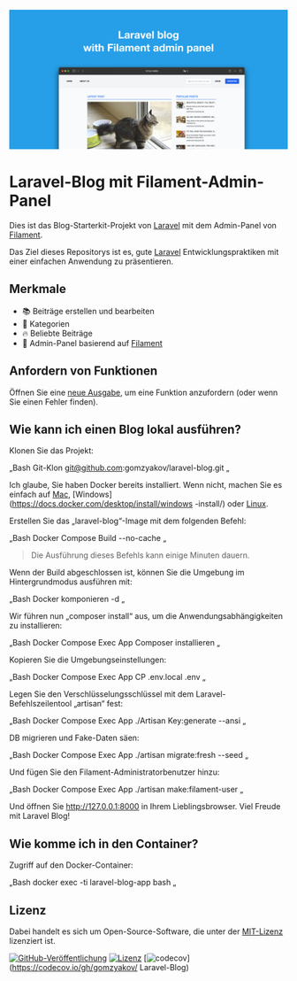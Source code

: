 ![Laravel-Blog mit Filament-Admin-Panel](../docs/social-preview-en.png)

# Laravel-Blog mit Filament-Admin-Panel

Dies ist das Blog-Starterkit-Projekt von [Laravel](https://laravel.com) mit dem Admin-Panel von [Filament](https://filamentphp.com).

Das Ziel dieses Repositorys ist es, gute [Laravel](https://laravel.com) Entwicklungspraktiken mit einer einfachen Anwendung zu präsentieren.

## Merkmale

- 📚 Beiträge erstellen und bearbeiten
- 🥑 Kategorien
- 🔥 Beliebte Beiträge
- 🎉 Admin-Panel basierend auf [Filament](https://filamentphp.com)

## Anfordern von Funktionen

Öffnen Sie eine [neue Ausgabe](https://github.com/gomzyakov/laravel-blog/issues/new), um eine Funktion anzufordern (oder wenn Sie einen Fehler finden).

## Wie kann ich einen Blog lokal ausführen?

Klonen Sie das Projekt:

„Bash
Git-Klon git@github.com:gomzyakov/laravel-blog.git
„

Ich glaube, Sie haben Docker bereits installiert. Wenn nicht, machen Sie es einfach auf [Mac](https://docs.docker.com/desktop/install/mac-install/), [Windows](https://docs.docker.com/desktop/install/windows -install/) oder [Linux](https://docs.docker.com/desktop/install/linux-install/).

Erstellen Sie das „laravel-blog“-Image mit dem folgenden Befehl:

„Bash
Docker Compose Build --no-cache
„

>Die Ausführung dieses Befehls kann einige Minuten dauern.

Wenn der Build abgeschlossen ist, können Sie die Umgebung im Hintergrundmodus ausführen mit:

„Bash
Docker komponieren -d
„

Wir führen nun „composer install“ aus, um die Anwendungsabhängigkeiten zu installieren:

„Bash
Docker Compose Exec App Composer installieren
„

Kopieren Sie die Umgebungseinstellungen:

„Bash
Docker Compose Exec App CP .env.local .env
„

Legen Sie den Verschlüsselungsschlüssel mit dem Laravel-Befehlszeilentool „artisan“ fest:

„Bash
Docker Compose Exec App ./Artisan Key:generate --ansi
„

DB migrieren und Fake-Daten säen:

„Bash
Docker Compose Exec App ./artisan migrate:fresh --seed
„

Und fügen Sie den Filament-Administratorbenutzer hinzu:

„Bash
Docker Compose Exec App ./artisan make:filament-user
„

Und öffnen Sie http://127.0.0.1:8000 in Ihrem Lieblingsbrowser. Viel Freude mit Laravel Blog!

## Wie komme ich in den Container?

Zugriff auf den Docker-Container:

„Bash
docker exec -ti laravel-blog-app bash
„

## Lizenz

Dabei handelt es sich um Open-Source-Software, die unter der [MIT-Lizenz](https://github.com/gomzyakov/php-code-style/blob/main/LICENSE) lizenziert ist.


[![GitHub-Veröffentlichung](https://img.shields.io/github/release/gomzyakov/laravel-blog.svg)](https://github.com/gomzyakov/laravel-blog/releases/latest)
[![Lizenz](https://img.shields.io/badge/License-MIT-green.svg)](https://github.com/gomzyakov/laravel-blog/blob/development/LICENSE)
[![codecov](https://codecov.io/gh/gomzyakov/laravel-blog/branch/main/graph/badge.svg?token=4CYTVMVUYV)](https://codecov.io/gh/gomzyakov/ Laravel-Blog)
